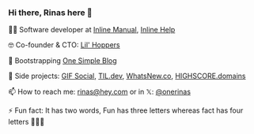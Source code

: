 ### Hi there, Rinas here 👋

<!--
**onerinas/onerinas** is a ✨ _special_ ✨ repository because its `README.md` (this file) appears on your GitHub profile.

Here are some ideas to get you started:

- 🔭 I’m currently working on [HIGHSCORE.domains](https://highscore.domains), [TIL DEV](https://tildev.carrd.co)
- 🌱 I’m currently learning Flutter
- 👯 I’m looking to collaborate on ...
- 🤔 I’m looking for help with ...
- 💬 Ask me about ...
- 📫 How to reach me: rinas@hey.com or 
- ⚡ Fun fact: Fun has three letters whereas fact has four letters and its a two word 🤷
-->


👨‍💻 Software developer at [Inline Manual](http://inlinemanual.com), [Inline Help](http://inlinehelp.com)

🤓 Co-founder & CTO: [Lil' Hoppers](https://lilhoppers.in)

🥾 Bootstrapping [One Simple Blog](https://onesimpleblog.com)

🤩 Side projects: [GIF Social](https://gifsocial.com), [TIL.dev](https://til.dev), [WhatsNew.co](https://whatsnew.co), [HIGHSCORE.domains](https://highscore.domains)

📫 How to reach me: rinas@hey.com or in 𝕏: [@onerinas](https://x.com/onerinas)

⚡ Fun fact: It has two words, Fun has three letters whereas fact has four letters 🤷🙈🤓
